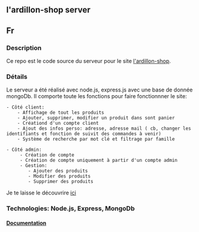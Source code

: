 ## l'ardillon-shop server

## Fr

### Description

Ce repo est le code source du serveur pour le site [l'ardillon-shop](https://seblau02.github.io/l-ardillon-shop/).

### Détails

Le serveur a été réalisé avec node.js, express.js avec une base de donnée mongoDb. Il comporte toute les fonctions pour faire fonctionnner le site:

    - Côté client:
    	- Affichage de tout les produits
    	- Ajouter, supprimer, modifier un produit dans sont panier
    	- Créationd d'un compte client
    	- Ajout des infos perso: adresse, adresse mail ( cb, changer les identifiants et fonction de suivit des commandes à venir)
    	- Système de recherche par mot clé et filtrage par famille

    - Côté admin:
    	 - Création de compte
    	 - Création de compte uniquement à partir d'un compte admin
    	 - Gestion:
    	 	- Ajouter des produits
    	 	- Modifier des produits
    	 	- Supprimer des produits

Je te laisse le découvrire [ici](https://l-ardillon-shop-back.vercel.app/)

### Technologies: Node.js, Express, MongoDb

#### [Documentation]()
